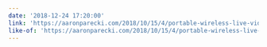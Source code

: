 ```yaml
---
date: '2018-12-24 17:20:00'
link: 'https://aaronparecki.com/2018/10/15/4/portable-wireless-live-video'
like-of: 'https://aaronparecki.com/2018/10/15/4/portable-wireless-live-video'
---
```


